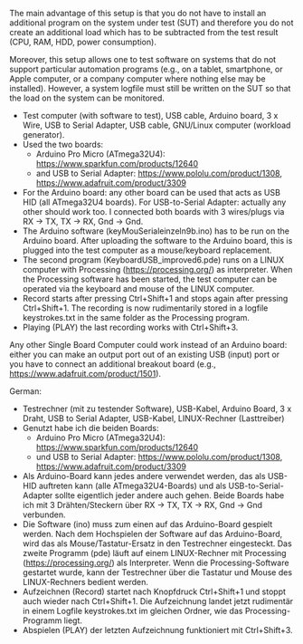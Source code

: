 <!--
SPDX-FileCopyrightText: 2021 KDE e.V. <https://ev.kde.org/>

SPDX-License-Identifier: CC-BY-SA-4.0
-->

The main advantage of this setup is that you do not have to install an additional program on the system under test (SUT) and therefore you do not create an additional load which has to be subtracted from the test result (CPU, RAM, HDD, power consumption).

Moreover, this setup allows one to test software on systems that do not support particular automation programs (e.g., on a tablet, smartphone, or Apple computer, or a company computer where nothing else may be installed). However, a system logfile must still be written on the SUT so that the load on the system can be monitored.

-   Test computer (with software to test), USB cable, Arduino board, 3 x Wire, USB to Serial Adapter, USB cable, GNU/Linux computer (workload generator).
-   Used the two boards:
    -   Arduino Pro Micro (ATmega32U4): <https://www.sparkfun.com/products/12640>
    -   and USB to Serial Adapter: <https://www.pololu.com/product/1308>, <https://www.adafruit.com/product/3309>
-   For the Arduino board: any other board can be used that acts as USB HID (all ATmega32U4 boards). For USB-to-Serial Adapter: actually any other should work too. I connected both boards with 3 wires/plugs via RX -> TX, TX -> RX, Gnd -> Gnd.
-   The Arduino software (keyMouSerialeinzeln9b.ino) has to be run on the Arduino board. After uploading the software to the Arduino board, this is plugged into the test computer as a mouse/keyboard replacement.
-   The second program (KeyboardUSB_improved6.pde) runs on a LINUX computer with Processing (<https://processing.org/>) as interpreter. When the Processing software has been started, the test computer can be operated via the keyboard and mouse of the LINUX computer.
-   Record starts after pressing Ctrl+Shift+1 and stops again after pressing Ctrl+Shift+1. The recording is now rudimentarily stored in a logfile keystrokes.txt in the same folder as the Processing program.
-   Playing (PLAY) the last recording works with Ctrl+Shift+3.

Any other Single Board Computer could work instead of an Arduino board: either you can make an output port out of an existing USB (input) port or you have to connect an additional breakout board (e.g., <https://www.adafruit.com/product/1501>).

German:

-   Testrechner (mit zu testender Software), USB-Kabel, Arduino Board, 3 x Draht, USB to Serial Adapter, USB-Kabel, LINUX-Rechner (Lasttreiber)
-   Genutzt habe ich die beiden Boards:
    -   Arduino Pro Micro (ATmega32U4): <https://www.sparkfun.com/products/12640>
    -   und USB to Serial Adapter: <https://www.pololu.com/product/1308>, <https://www.adafruit.com/product/3309>
-   Als Arduino-Board kann jedes andere verwendet werden, das als USB-HID auftreten kann (alle ATmega32U4-Boards) und als USB-to-Serial-Adapter sollte eigentlich jeder andere auch gehen. Beide Boards habe ich mit 3 Drähten/Steckern über RX -> TX, TX -> RX, Gnd -> Gnd verbunden.
-   Die Software (ino) muss zum einen auf das Arduino-Board gespielt werden. Nach dem Hochspielen der Software auf das Arduino-Board, wird das als Mouse/Tastatur-Ersatz in den Testrechner eingesteckt. Das zweite Programm (pde) läuft auf einem LINUX-Rechner mit Processing (<https://processing.org/>) als Interpreter. Wenn die Processing-Software gestartet wurde, kann der Testrechner über die Tastatur und Mouse des LINUX-Rechners bedient werden.
-   Aufzeichnen (Record) startet nach Knopfdruck Ctrl+Shift+1 und stoppt auch wieder nach Ctrl+Shift+1. Die Aufzeichnung landet jetzt rudimentär in einem Logfile keystrokes.txt  im gleichen Ordner, wie das Processing-Programm liegt.
-   Abspielen (PLAY) der letzten Aufzeichnung funktioniert mit Ctrl+Shift+3.

